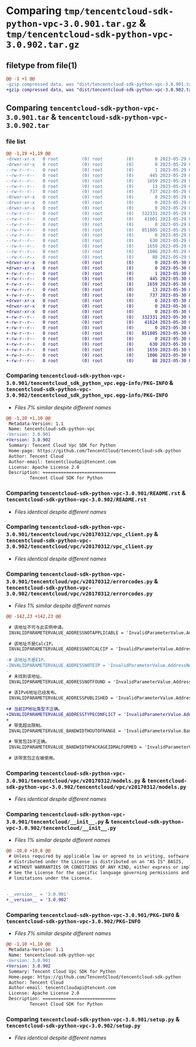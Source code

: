# Comparing `tmp/tencentcloud-sdk-python-vpc-3.0.901.tar.gz` & `tmp/tencentcloud-sdk-python-vpc-3.0.902.tar.gz`

## filetype from file(1)

```diff
@@ -1 +1 @@
-gzip compressed data, was "dist/tencentcloud-sdk-python-vpc-3.0.901.tar", last modified: Mon May 29 02:41:13 2023, max compression
+gzip compressed data, was "dist/tencentcloud-sdk-python-vpc-3.0.902.tar", last modified: Tue May 30 00:37:05 2023, max compression
```

## Comparing `tencentcloud-sdk-python-vpc-3.0.901.tar` & `tencentcloud-sdk-python-vpc-3.0.902.tar`

### file list

```diff
@@ -1,19 +1,19 @@
-drwxr-xr-x   0 root         (0) root         (0)        0 2023-05-29 02:41:13.000000 tencentcloud-sdk-python-vpc-3.0.901/
-drwxr-xr-x   0 root         (0) root         (0)        0 2023-05-29 02:41:13.000000 tencentcloud-sdk-python-vpc-3.0.901/tencentcloud_sdk_python_vpc.egg-info/
--rw-r--r--   0 root         (0) root         (0)        1 2023-05-29 02:41:13.000000 tencentcloud-sdk-python-vpc-3.0.901/tencentcloud_sdk_python_vpc.egg-info/dependency_links.txt
--rw-r--r--   0 root         (0) root         (0)      445 2023-05-29 02:41:13.000000 tencentcloud-sdk-python-vpc-3.0.901/tencentcloud_sdk_python_vpc.egg-info/SOURCES.txt
--rw-r--r--   0 root         (0) root         (0)     1659 2023-05-29 02:41:13.000000 tencentcloud-sdk-python-vpc-3.0.901/tencentcloud_sdk_python_vpc.egg-info/PKG-INFO
--rw-r--r--   0 root         (0) root         (0)       13 2023-05-29 02:41:13.000000 tencentcloud-sdk-python-vpc-3.0.901/tencentcloud_sdk_python_vpc.egg-info/top_level.txt
--rw-r--r--   0 root         (0) root         (0)      737 2023-05-29 02:41:13.000000 tencentcloud-sdk-python-vpc-3.0.901/README.rst
-drwxr-xr-x   0 root         (0) root         (0)        0 2023-05-29 02:41:13.000000 tencentcloud-sdk-python-vpc-3.0.901/tencentcloud/
-drwxr-xr-x   0 root         (0) root         (0)        0 2023-05-29 02:41:13.000000 tencentcloud-sdk-python-vpc-3.0.901/tencentcloud/vpc/
-drwxr-xr-x   0 root         (0) root         (0)        0 2023-05-29 02:41:13.000000 tencentcloud-sdk-python-vpc-3.0.901/tencentcloud/vpc/v20170312/
--rw-r--r--   0 root         (0) root         (0)   332331 2023-05-29 02:41:13.000000 tencentcloud-sdk-python-vpc-3.0.901/tencentcloud/vpc/v20170312/vpc_client.py
--rw-r--r--   0 root         (0) root         (0)    41601 2023-05-29 02:41:13.000000 tencentcloud-sdk-python-vpc-3.0.901/tencentcloud/vpc/v20170312/errorcodes.py
--rw-r--r--   0 root         (0) root         (0)        0 2023-05-29 02:41:13.000000 tencentcloud-sdk-python-vpc-3.0.901/tencentcloud/vpc/v20170312/__init__.py
--rw-r--r--   0 root         (0) root         (0)   851805 2023-05-29 02:41:13.000000 tencentcloud-sdk-python-vpc-3.0.901/tencentcloud/vpc/v20170312/models.py
--rw-r--r--   0 root         (0) root         (0)        0 2023-05-29 02:41:13.000000 tencentcloud-sdk-python-vpc-3.0.901/tencentcloud/vpc/__init__.py
--rw-r--r--   0 root         (0) root         (0)      630 2023-05-29 02:41:13.000000 tencentcloud-sdk-python-vpc-3.0.901/tencentcloud/__init__.py
--rw-r--r--   0 root         (0) root         (0)     1659 2023-05-29 02:41:13.000000 tencentcloud-sdk-python-vpc-3.0.901/PKG-INFO
--rw-r--r--   0 root         (0) root         (0)     1006 2023-05-29 02:41:13.000000 tencentcloud-sdk-python-vpc-3.0.901/setup.py
--rw-r--r--   0 root         (0) root         (0)       88 2023-05-29 02:41:13.000000 tencentcloud-sdk-python-vpc-3.0.901/setup.cfg
+drwxr-xr-x   0 root         (0) root         (0)        0 2023-05-30 00:37:05.000000 tencentcloud-sdk-python-vpc-3.0.902/
+drwxr-xr-x   0 root         (0) root         (0)        0 2023-05-30 00:37:05.000000 tencentcloud-sdk-python-vpc-3.0.902/tencentcloud_sdk_python_vpc.egg-info/
+-rw-r--r--   0 root         (0) root         (0)        1 2023-05-30 00:37:05.000000 tencentcloud-sdk-python-vpc-3.0.902/tencentcloud_sdk_python_vpc.egg-info/dependency_links.txt
+-rw-r--r--   0 root         (0) root         (0)      445 2023-05-30 00:37:05.000000 tencentcloud-sdk-python-vpc-3.0.902/tencentcloud_sdk_python_vpc.egg-info/SOURCES.txt
+-rw-r--r--   0 root         (0) root         (0)     1659 2023-05-30 00:37:05.000000 tencentcloud-sdk-python-vpc-3.0.902/tencentcloud_sdk_python_vpc.egg-info/PKG-INFO
+-rw-r--r--   0 root         (0) root         (0)       13 2023-05-30 00:37:05.000000 tencentcloud-sdk-python-vpc-3.0.902/tencentcloud_sdk_python_vpc.egg-info/top_level.txt
+-rw-r--r--   0 root         (0) root         (0)      737 2023-05-30 00:37:05.000000 tencentcloud-sdk-python-vpc-3.0.902/README.rst
+drwxr-xr-x   0 root         (0) root         (0)        0 2023-05-30 00:37:05.000000 tencentcloud-sdk-python-vpc-3.0.902/tencentcloud/
+drwxr-xr-x   0 root         (0) root         (0)        0 2023-05-30 00:37:05.000000 tencentcloud-sdk-python-vpc-3.0.902/tencentcloud/vpc/
+drwxr-xr-x   0 root         (0) root         (0)        0 2023-05-30 00:37:05.000000 tencentcloud-sdk-python-vpc-3.0.902/tencentcloud/vpc/v20170312/
+-rw-r--r--   0 root         (0) root         (0)   332331 2023-05-30 00:37:05.000000 tencentcloud-sdk-python-vpc-3.0.902/tencentcloud/vpc/v20170312/vpc_client.py
+-rw-r--r--   0 root         (0) root         (0)    41624 2023-05-30 00:37:05.000000 tencentcloud-sdk-python-vpc-3.0.902/tencentcloud/vpc/v20170312/errorcodes.py
+-rw-r--r--   0 root         (0) root         (0)        0 2023-05-30 00:37:05.000000 tencentcloud-sdk-python-vpc-3.0.902/tencentcloud/vpc/v20170312/__init__.py
+-rw-r--r--   0 root         (0) root         (0)   851805 2023-05-30 00:37:05.000000 tencentcloud-sdk-python-vpc-3.0.902/tencentcloud/vpc/v20170312/models.py
+-rw-r--r--   0 root         (0) root         (0)        0 2023-05-30 00:37:05.000000 tencentcloud-sdk-python-vpc-3.0.902/tencentcloud/vpc/__init__.py
+-rw-r--r--   0 root         (0) root         (0)      630 2023-05-30 00:37:05.000000 tencentcloud-sdk-python-vpc-3.0.902/tencentcloud/__init__.py
+-rw-r--r--   0 root         (0) root         (0)     1659 2023-05-30 00:37:05.000000 tencentcloud-sdk-python-vpc-3.0.902/PKG-INFO
+-rw-r--r--   0 root         (0) root         (0)     1006 2023-05-30 00:37:05.000000 tencentcloud-sdk-python-vpc-3.0.902/setup.py
+-rw-r--r--   0 root         (0) root         (0)       88 2023-05-30 00:37:05.000000 tencentcloud-sdk-python-vpc-3.0.902/setup.cfg
```

### Comparing `tencentcloud-sdk-python-vpc-3.0.901/tencentcloud_sdk_python_vpc.egg-info/PKG-INFO` & `tencentcloud-sdk-python-vpc-3.0.902/tencentcloud_sdk_python_vpc.egg-info/PKG-INFO`

 * *Files 7% similar despite different names*

```diff
@@ -1,10 +1,10 @@
 Metadata-Version: 1.1
 Name: tencentcloud-sdk-python-vpc
-Version: 3.0.901
+Version: 3.0.902
 Summary: Tencent Cloud Vpc SDK for Python
 Home-page: https://github.com/TencentCloud/tencentcloud-sdk-python
 Author: Tencent Cloud
 Author-email: tencentcloudapi@tencent.com
 License: Apache License 2.0
 Description: ============================
         Tencent Cloud SDK for Python
```

### Comparing `tencentcloud-sdk-python-vpc-3.0.901/README.rst` & `tencentcloud-sdk-python-vpc-3.0.902/README.rst`

 * *Files identical despite different names*

### Comparing `tencentcloud-sdk-python-vpc-3.0.901/tencentcloud/vpc/v20170312/vpc_client.py` & `tencentcloud-sdk-python-vpc-3.0.902/tencentcloud/vpc/v20170312/vpc_client.py`

 * *Files identical despite different names*

### Comparing `tencentcloud-sdk-python-vpc-3.0.901/tencentcloud/vpc/v20170312/errorcodes.py` & `tencentcloud-sdk-python-vpc-3.0.902/tencentcloud/vpc/v20170312/errorcodes.py`

 * *Files 1% similar despite different names*

```diff
@@ -142,23 +142,23 @@
 
 # 该地址不可与此实例申请。
 INVALIDPARAMETERVALUE_ADDRESSNOTAPPLICABLE = 'InvalidParameterValue.AddressNotApplicable'
 
 # 该地址不是CalcIP。
 INVALIDPARAMETERVALUE_ADDRESSNOTCALCIP = 'InvalidParameterValue.AddressNotCalcIP'
 
-# 该地址不是EIP。
-INVALIDPARAMETERVALUE_ADDRESSNOTEIP = 'InvalidParameterValue.AddressNotEIP'
-
 # 未找到该地址。
 INVALIDPARAMETERVALUE_ADDRESSNOTFOUND = 'InvalidParameterValue.AddressNotFound'
 
 # 该IPv6地址已经发布。
 INVALIDPARAMETERVALUE_ADDRESSPUBLISHED = 'InvalidParameterValue.AddressPublished'
 
+# 当前IP地址类型不正确。
+INVALIDPARAMETERVALUE_ADDRESSTYPECONFLICT = 'InvalidParameterValue.AddressTypeConflict'
+
 # 带宽超出限制。
 INVALIDPARAMETERVALUE_BANDWIDTHOUTOFRANGE = 'InvalidParameterValue.BandwidthOutOfRange'
 
 # 带宽包ID不正确。
 INVALIDPARAMETERVALUE_BANDWIDTHPACKAGEIDMALFORMED = 'InvalidParameterValue.BandwidthPackageIdMalformed'
 
 # 该带宽包正在被使用。
```

### Comparing `tencentcloud-sdk-python-vpc-3.0.901/tencentcloud/vpc/v20170312/models.py` & `tencentcloud-sdk-python-vpc-3.0.902/tencentcloud/vpc/v20170312/models.py`

 * *Files identical despite different names*

### Comparing `tencentcloud-sdk-python-vpc-3.0.901/tencentcloud/__init__.py` & `tencentcloud-sdk-python-vpc-3.0.902/tencentcloud/__init__.py`

 * *Files 1% similar despite different names*

```diff
@@ -10,8 +10,8 @@
 # Unless required by applicable law or agreed to in writing, software
 # distributed under the License is distributed on an "AS IS" BASIS,
 # WITHOUT WARRANTIES OR CONDITIONS OF ANY KIND, either express or implied.
 # See the License for the specific language governing permissions and
 # limitations under the License.
 
 
-__version__ = '3.0.901'
+__version__ = '3.0.902'
```

### Comparing `tencentcloud-sdk-python-vpc-3.0.901/PKG-INFO` & `tencentcloud-sdk-python-vpc-3.0.902/PKG-INFO`

 * *Files 7% similar despite different names*

```diff
@@ -1,10 +1,10 @@
 Metadata-Version: 1.1
 Name: tencentcloud-sdk-python-vpc
-Version: 3.0.901
+Version: 3.0.902
 Summary: Tencent Cloud Vpc SDK for Python
 Home-page: https://github.com/TencentCloud/tencentcloud-sdk-python
 Author: Tencent Cloud
 Author-email: tencentcloudapi@tencent.com
 License: Apache License 2.0
 Description: ============================
         Tencent Cloud SDK for Python
```

### Comparing `tencentcloud-sdk-python-vpc-3.0.901/setup.py` & `tencentcloud-sdk-python-vpc-3.0.902/setup.py`

 * *Files identical despite different names*

